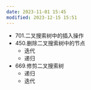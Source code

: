 ```yaml
---
date: 2023-11-01 15:45
modified: 2023-12-15 15:51
---
```


- 701.二叉搜索树中的插入操作
- 450.删除二叉搜索树中的节点
	- 迭代
	- 递归
- 669.修剪二叉搜索树
	- 递归
	- 迭代